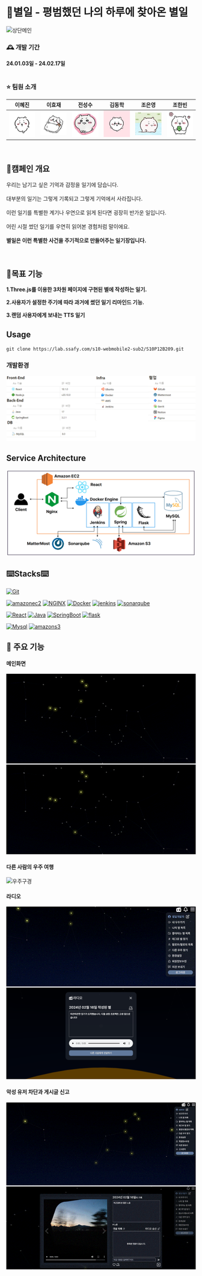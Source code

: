 # 📖별일 - 평범했던 나의 하루에 찾아온 별일
![상단메인](./asset/상단메인.gif)

### 🕰️ 개발 기간

**24.01.03일 - 24.02.17일**
<br>
<br>

### ⭐️ 팀원 소개

|이혜진|이효재|전성수|김동학|조은영|조한빈|
|:---:|:---:|:---:|:---:|:---:|:---:|
|<img src="./asset/profile1.png" width="200px" />|<img src="./asset/profile2.png" width="200px" />|<img src="./asset/profile3.jpg" width="200px" />|<img src="./asset/profile4.jpg" width="200px" />|<img src="./asset/profile5.jpg" width="200px" />|<img src="./asset/profile6.png" width="200px" />|

<br>

## 📌캠페인 개요
우리는 남기고 싶은 기억과 감정을 일기에 담습니다.<br><br>
대부분의 일기는 그렇게 기록되고 그렇게 기억에서 사라집니다.<br><br>
이런 일기를 특별한 계기나 우연으로 읽게 된다면 굉장히 반가운 일입니다.<br><br>
어린 시절 썼던 일기를 우연히 읽어본 경험처럼 말이에요.<br><br>
**별일은 이런 특별한 사건을 주기적으로 만들어주는 일기장입니다.<br><br>**
<br>


## 🎯목표 기능

**1.Three.js를 이용한 3차원 페이지에 구현된 별에 작성하는 일기.**

**2.사용자가 설정한 주기에 따라 과거에 썼던 일기 리마인드 기능.**

**3.랜덤 사용자에게 보내는 TTS 일기**


## Usage

````
git clone https://lab.ssafy.com/s10-webmobile2-sub2/S10P12B209.git

````


### 개발환경

![개발환경](./asset/version.png)



## Service Architecture

![Architecture](./asset/architecture.png)


   
## ⌨️Stacks⌨️
[![Git][Git.com]][Git-url]

[![amazonec2][amazonec2.com]][amazonec2-url]
[![NGINX][NGINX.com]][NGINX-url]
[![Docker][Docker.com]][Docker-url]
[![jenkins][jenkins.com]][jenkins-url]
[![sonarqube][sonarqube.com]][sonarqube-url]

[![React][React.com]][React-url]
[![Java][Java.com]][Java-url]
[![SpringBoot][SpringBoot.com]][SpringBoot-url]
[![flask][flask.com]][flask-url]

[![Mysql][Mysql.com]][Mysql-url]
[![amazons3][amazons3.com]][amazons3-url]




[React.com]: https://img.shields.io/badge/react-0099FF?style=for-the-badge&logo=react&logoColor=white
[React-url]: https://ko.legacy.reactjs.org/
[Java.com]: https://img.shields.io/badge/Java-007396?style=for-the-badge&logo=springboot&logoColor=white
[Java-url]: https://www.java.com/ko/
[Mysql.com]: https://img.shields.io/badge/mysql-4479A1?style=for-the-badge&logo=springboot&logoColor=white
[Mysql-url]: https://www.mysql.com/
[git.com]: https://img.shields.io/badge/git-F05032?style=for-the-badge&logo=springboot&logoColor=white
[git-url]: https://git-scm.com/
[SpringBoot.com]: https://img.shields.io/badge/springboot-6DB33F?style=for-the-badge&logo=springboot&logoColor=white
[SpringBoot-url]: https://spring.io/
[docker.com]: https://img.shields.io/badge/docker-2496ED?style=for-the-badge&logo=docker&logoColor=white
[docker-url]: https://www.docker.com/
[NGINX.com]: https://img.shields.io/badge/NGINX-009639?style=for-the-badge&logo=NGINX&logoColor=white
[NGINX-url]: https://www.NGINX.com/
[jenkins.com]: https://img.shields.io/badge/jenkins-D24939?style=for-the-badge&logo=jenkins&logoColor=white
[jenkins-url]: https://www.jenkins.io/
[flask.com]: https://img.shields.io/badge/flask-000000?style=for-the-badge&logo=flask&logoColor=white
[flask-url]:https://flask.palletsprojects.com/en/3.0.x/
[sonarqube.com]: https://img.shields.io/badge/sonarqube-4E9BCD?style=for-the-badge&logo=sonarqube&logoColor=white
[sonarqube-url]:https://www.sonarsource.com/
[amazonec2.com]: https://img.shields.io/badge/amazonec2-E79537?style=for-the-badge&logo=amazonec2&logoColor=white
[amazonec2-url]:https://aws.amazon.com/ko/pm/ec2/
[amazons3.com]: https://img.shields.io/badge/amazons3-569A31?style=for-the-badge&logo=amazons3&logoColor=white
[amazons3-url]:https://aws.amazon.com/ko/pm/serv-s3/


## 📌 주요 기능

#### 메인화면
![main](./asset/3d우주.gif)
![360](./asset/360도.gif)
#### 다른 사람의 우주 여행
![우주구경](./asset/우주구경.gif)
#### 라디오 
![tts](./asset/tts.gif)
![radio](./asset/익명별일기.png)
#### 악성 유저 차단과 게시글 신고
![ban](./asset/차단.gif)
![report](./asset/신고.gif)
